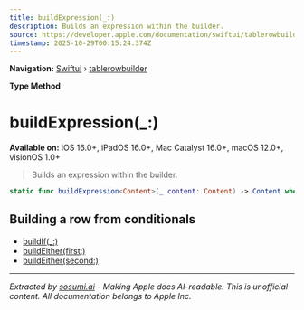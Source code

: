 ```yaml
---
title: buildExpression(_:)
description: Builds an expression within the builder.
source: https://developer.apple.com/documentation/swiftui/tablerowbuilder/buildexpression(_:)
timestamp: 2025-10-29T00:15:24.374Z
---
```


**Navigation:** [Swiftui](/documentation/swiftui) › [tablerowbuilder](/documentation/swiftui/tablerowbuilder)

**Type Method**

# buildExpression(_:)

**Available on:** iOS 16.0+, iPadOS 16.0+, Mac Catalyst 16.0+, macOS 12.0+, visionOS 1.0+

> Builds an expression within the builder.

```swift
static func buildExpression<Content>(_ content: Content) -> Content where Value == Content.TableRowValue, Content : TableRowContent
```

## Building a row from conditionals

- [buildIf(_:)](/documentation/swiftui/tablerowbuilder/buildif(_:))
- [buildEither(first:)](/documentation/swiftui/tablerowbuilder/buildeither(first:))
- [buildEither(second:)](/documentation/swiftui/tablerowbuilder/buildeither(second:))

---

*Extracted by [sosumi.ai](https://sosumi.ai) - Making Apple docs AI-readable.*
*This is unofficial content. All documentation belongs to Apple Inc.*
